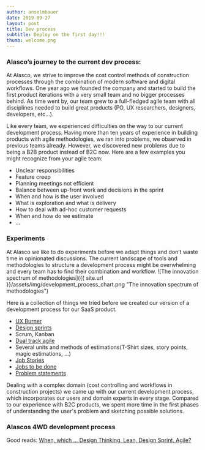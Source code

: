 ```yaml
---
author: anselmbauer
date: 2019-09-27
layout: post
title: Dev process
subtitle: Deploy on the first day!!!
thumb: welcome.png
---
```


### Alasco’s journey to the current dev process:
At Alasco, we strive to improve the cost control methods of construction processes through the combination of modern software and digital workflows. 
One year ago we founded the company and started to build the first product iterations with a very small team and no bigger processes behind. As time went by, our team grew to a full-fledged agile team with all disciplines needed to build great products (PO, UX researchers, designers, developers, etc…). 

Like every team, we experienced difficulties on the way to our current development process. Having more than ten years of experience in building products with agile methodologies, we ran into problems, we observed in previous teams already. However, we discovered new problems due to being a B2B product instead of B2C now. 
Here are a few examples you might recognize from your agile team:

- Unclear responsibilities
- Feature creep
- Planning meetings not efficient
- Balance between up-front work and decisions in the sprint
- When and how is the user involved
- What is exploration and what is delivery
- How to deal with ad-hoc customer requests
- When and how do we estimate 
- ...

### Experiments
At Alasco we like to do experiments before we adapt things and don’t waste time in opinionated discussions. The current landscape of tools and methodologies to structure a development process might be overwhelming and every team has to find their combination and workflow. 
![The innovation spectrum of methodologies]({{ site.url }}/assets/img/development_process_chart.png "The innovation spectrum of methodologies")


Here is a collection of things we tried before we created our version of a development process for our SaaS product. 
- [UX Burner](https://medium.com/ux-burner)
- [Design sprints](https://www.gv.com/sprint/)
- Scrum, Kanban
- [Dual track agile](https://www.jpattonassociates.com/dual-track-development/)
- Several units and methods of estimations(T-Shirt sizes, story points, magic estimations, ...)
- [Job Stories](https://jtbd.info/replacing-the-user-story-with-the-job-story-af7cdee10c27)
- [Jobs to be done](https://jtbd.info/)
- [Problem statements](https://en.wikipedia.org/wiki/Problem_statement)

Dealing with a complex domain (cost controlling and workflows in construction projects) we came up with our current development process, which incorporates our users and domain experts in every stage. Compared to our experience with B2C products, we spent more time in the first phases of understanding the user's problem and sketching possible solutions.

### Alascos 4WD development process


Good reads:
[When, which … Design Thinking, Lean, Design Sprint, Agile?](https://medium.com/@geertwlclaes/when-which-design-thinking-lean-design-sprint-agile-a4614fa778b9)

